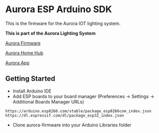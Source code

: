# Aurora ESP Arduino SDK

This is the firmware for the Aurora IOT lighting system.

**This is part of the Aurora Lighting System**

[Aurora Firmware](https://github.com/ZackMattor/aurora-firmware)

[Aurora Home Hub](https://github.com/ZackMattor/aurora-home-hub)

[Aurora App](https://github.com/ZackMattor/aurora-app-v2)

## Getting Started
 - Install Arduino IDE
 - Add ESP boards to your board manager (Preferences -> Settings -> Additional Boards Manager URLs)

```
https://arduino.esp8266.com/stable/package_esp8266com_index.json
https://dl.espressif.com/dl/package_esp32_index.json
```

 - Clone aurora-firmware into your Arduino Libraries folder
